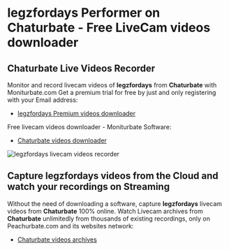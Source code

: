 # legzfordays Performer on Chaturbate - Free LiveCam videos downloader

## Chaturbate Live Videos Recorder

Monitor and record livecam videos of **legzfordays** from **Chaturbate** with Moniturbate.com
Get a premium trial for free by just and only registering with your Email address:
* [legzfordays Premium videos downloader](https://moniturbate.com/request-demo-licence-key.html)

Free livecam videos downloader - Moniturbate Software:
* [Chaturbate videos downloader](https://moniturbate.com/moniturbate-download-software.html)

![legzfordays livecam videos recorder](https://peachurnet.com/templates/moniturbate-software.png)


## Capture legzfordays videos from the Cloud and watch your recordings on Streaming

Without the need of downloading a software, capture **legzfordays** livecam videos from **Chaturbate** 100% online.
Watch Livecam archives from **Chaturbate** unlimitedly from thousands of existing recordings, only on Peachurbate.com and its websites network:
* [Chaturbate videos archives](https://peachurnet.com/)